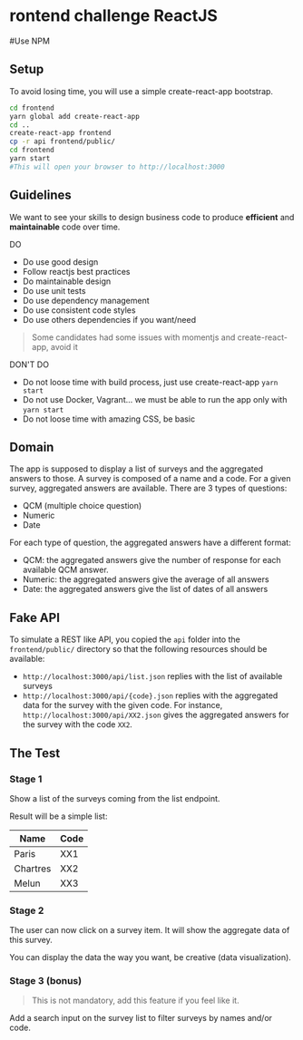 # rontend challenge ReactJS

#Use NPM

## Setup

To avoid losing time, you will use a simple create-react-app bootstrap.

```bash
cd frontend
yarn global add create-react-app
cd ..
create-react-app frontend
cp -r api frontend/public/
cd frontend
yarn start
#This will open your browser to http://localhost:3000
```

## Guidelines

We want to see your skills to design business code to produce **efficient** and **maintainable** code over time.

DO
* Do use good design
* Follow reactjs best practices
* Do maintainable design
* Do use unit tests
* Do use dependency management
* Do use consistent code styles
* Do use others dependencies if you want/need

> Some candidates had some issues with momentjs and create-react-app, avoid it

DON'T DO
* Do not loose time with build process, just use create-react-app `yarn start`
* Do not use Docker, Vagrant... we must be able to run the app only with `yarn start`
* Do not loose time with amazing CSS, be basic

## Domain

The app is supposed to display a list of surveys and the aggregated answers to
those. A survey is composed of a name and a code. For a given survey, aggregated
answers are available. There are 3 types of questions:

* QCM (multiple choice question)
* Numeric
* Date

For each type of question, the aggregated answers have a different format:

* QCM: the aggregated answers give the number of response for each available
  QCM answer.
* Numeric: the aggregated answers give the average of all answers
* Date: the aggregated answers give the list of dates of all answers

## Fake API

To simulate a REST like API, you copied the `api` folder into the
`frontend/public/` directory so that the following resources should be
available:

* `http://localhost:3000/api/list.json` replies with the list of available
  surveys
* `http://localhost:3000/api/{code}.json` replies with the aggregated data
  for the survey with the given code. For instance, `http://localhost:3000/api/XX2.json`
  gives the aggregated answers for the survey with the code `XX2`.

## The Test

### Stage 1

Show a list of the surveys coming from the list endpoint.

Result will be a simple list:

| Name  	|  Code	     |
|---        |---	     |
| Paris  	| XX1        |
| Chartres  | XX2        |
| Melun  	| XX3        |

### Stage 2

The user can now click on a survey item. It will show the aggregate data of this survey.

You can display the data the way you want, be creative (data visualization).

### Stage 3 (bonus)

> This is not mandatory, add this feature if you feel like it.

Add a search input on the survey list to filter surveys by names and/or code.
